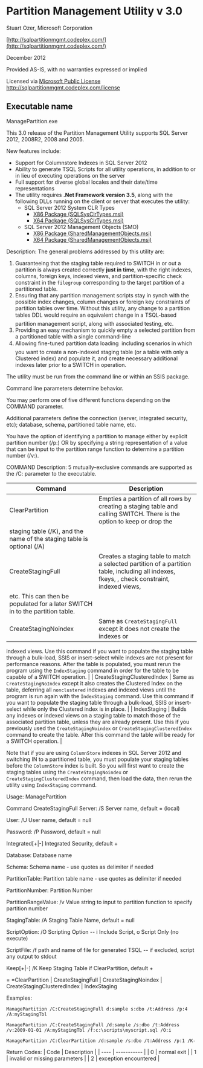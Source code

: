# Partition Management Utility v 3.0

Stuart Ozer, Microsoft Corporation

[http://sqlpartitionmgmt.codeplex.com/](http://sqlpartitionmgmt.codeplex.com/)

December 2012

Provided AS-IS, with no warranties expressed or implied

Licensed via [Microsoft Public License](http://sqlpartitionmgmt.codeplex.com/license) http://sqlpartitionmgmt.codeplex.com/license

## Executable name
ManagePartition.exe

This 3.0 release of the Partition Management Utility supports SQL Server 2012, 2008R2, 2008 and 2005.

New features include: 
* Support for <span class=SpellE>Columnstore</span> Indexes in SQL Server 2012
* Ability to generate TSQL Scripts for all utility operations, in addition to or in lieu of executing operations on the server
* Full support for diverse global locales and their date/time representations
* The utility requires **.Net Framework version 3.5**, along with the following DLLs running on the client or server that executes the utility:
  * SQL Server 2012 System CLR Types
    * [X86 Package (SQLSysClrTypes.msi)](http://go.microsoft.com/fwlink/?LinkID=239643&amp;clcid=0x409)
    * [X64 Package (SQLSysClrTypes.msi)](http://go.microsoft.com/fwlink/?LinkID=239644&amp;clcid=0x409)
  * SQL Server 2012 Management Objects (SMO)
    * [X86 Package (SharedManagementObjects.msi)](http://go.microsoft.com/fwlink/?LinkID=239658&amp;clcid=0x409)
    * [X64 Package (SharedManagementObjects.msi)](http://go.microsoft.com/fwlink/?LinkID=239659&amp;clcid=0x409)

Description:
The general problems addressed by this utility are:
1. Guaranteeing that the staging table required to SWITCH in or out a partition is always
created correctly **just in time**, with the right indexes, columns, foreign
keys, indexed views, and partition-specific check constraint in the `filegroup` 
corresponding to the target partition of a partitioned table.
2. Ensuring that any partition management
scripts stay in synch with the possible index changes, column changes or
foreign key constraints of partition tables over time.
    Without this utility, any change to a
    partition tables DDL would require an equivalent change in a TSQL-based
    partition management script, along with associated testing, etc.
3. Providing an easy mechanism to quickly empty
a selected partition from a partitioned table with a single command-line
4. Allowing fine-tuned partition data loading 
including scenarios in which you want to create a non-indexed staging table (or
a table with only a Clustered index) and populate it, and create necessary
additional indexes later prior to a SWITCH in operation.

The utility must be run from the command line or within an SSIS package.

Command line parameters determine behavior.

You may perform one of five different functions depending on the COMMAND parameter.

Additional parameters define the connection
(server, integrated security, etc); database, schema, partitioned table name,
etc.

You have the option of identifying
a partition to manage either by explicit partition number (/p:)
OR by specifying a string representation of a value that can be input to the
partition range function to determine a partition number (/v:).

COMMAND Description:
5 mutually-exclusive commands are supported as the /C: parameter to the
executable.

| Command | Description |
| ------- | ----------- |
| ClearPartition | Empties a partition of all rows by creating a staging table and calling SWITCH. There is the option to keep or drop the
staging table (/K), and the name of the staging table is optional (/A) |
| CreateStagingFull | Creates a staging table to match a selected partition of a partition table, including all indexes, fkeys, , check constraint, indexed views,
etc. This can then be populated for a later SWITCH in to the partition table. |
| CreateStagingNoindex | Same as `CreateStagingFull` except it does not create the indexes or
indexed views. Use this command if you
want to populate the staging table through a bulk-load, SSIS or insert-select
while indexes are not present for performance reasons. After the table is populated, you must rerun
the program using the `IndexStaging` command in order for
the table to be capable of a SWITCH operation. |
| CreateStagingClusteredIndex | Same as `CreateStagingNoIndex` except it also creates the Clustered Index
on the table, deferring all `nonclustered` indexes and
indexed views until the program is run again with the `IndexStaging` command. Use this command if you want to populate the staging table through a
bulk-load, SSIS or insert-select while only the Clustered index is in place. |
| IndexStaging | Builds any indexes
or indexed views on a staging table to match those of the associated partition
table, unless they are already present.
Use this if you previously used the `CreateStagingNoindex` or `CreateStagingClusteredIndex` command to create the
table. After this command the table will be ready for a SWITCH operation. |

Note
that if you are using `ColumnStore` indexes in SQL
Server 2012 and switching IN to a partitioned table, you must populate your
staging tables before the `ColumnStore` index is built.
So you will first want to create the staging
tables using the `CreateStagingNoindex` or `CreateStagingClusteredIndex` command, then load the data, then
rerun the utility using `IndexStaging` command.

Usage:
ManagePartition

Command
CreateStagingFull
Server:<string>
/S
Server name, default = (local)

User:<string>
/U
User name, default = null

Password:<string>
/P
Password, default = null

Integrated[+|-]
Integrated Security, default +

Database:<string>
Database name

Schema:<string>
Schema name - use quotes as delimiter if needed

PartitionTable:<string>
Partition table name - use quotes as delimiter if needed

PartitionNumber:<int>
Partition Number

PartitionRangeValue:<string>
/v Value string to input to partition function to specify partition number

StagingTable:<string>
/A Staging Table Name, default = null

ScriptOption:<char>
/O Scripting Option -- i Include Script, o Script Only (no execute)

ScriptFile:<string>
/f path and name of file for
generated TSQL -- if excluded, script any output to stdout

Keep[+|-]
/K Keep Staging Table
if ClearPartition, default +

<Command> = =ClearPartition
| CreateStagingFull | CreateStagingNoindex
| CreateStagingClusteredIndex | IndexStaging

Examples:
```
ManagePartition /C:CreateStagingFull d:sample s:dbo /t:Address /p:4 /A:myStagingTbl 
```

```
ManagePartition /C:CreateStagingFull /d:sample /s:dbo /t:Address /v:2009-01-01 /A:myStagingTbl /f:c:\scripts\myscript.sql /O:i
```

```
ManagePartition /C:ClearPartition /d:sample /s:dbo /t:Address /p:1 /K- 
```

Return
Codes:
| Code | Description |
| ---- | ----------- |
| 0 | normal exit |
| 1 | invalid or missing parameters  |
| 2 | exception encountered |
